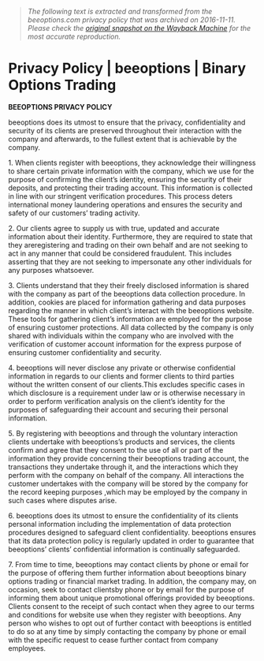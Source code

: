 > *The following text is extracted and transformed from the beeoptions.com privacy policy that was archived on 2016-11-11. Please check the [original snapshot on the Wayback Machine](https://web.archive.org/web/20161111025247id_/https%3A//www.beeoptions.com/a/privacy) for the most accurate reproduction.*

# Privacy Policy | beeoptions | Binary Options Trading

**BEEOPTIONS PRIVACY POLICY**

beeoptions does its utmost to ensure that the privacy, confidentiality and security of its clients are preserved throughout their interaction with the company and afterwards, to the fullest extent that is achievable by the company.

1\. When clients register with beeoptions, they acknowledge their willingness to share certain private information with the company, which we use for the purpose of confirming the client’s identity, ensuring the security of their deposits, and protecting their trading account. This information is collected in line with our stringent verification procedures. This process deters international money laundering operations and ensures the security and safety of our customers’ trading activity.

2\. Our clients agree to supply us with true, updated and accurate information about their identity. Furthermore, they are required to state that they areregistering and trading on their own behalf and are not seeking to act in any manner that could be considered fraudulent. This includes asserting that they are not seeking to impersonate any other individuals for any purposes whatsoever.

3\. Clients understand that they their freely disclosed information is shared with the company as part of the beeoptions data collection procedure. In addition, cookies are placed for information gathering and data purposes regarding the manner in which client’s interact with the beeoptions website. These tools for gathering client’s information are employed for the purpose of ensuring customer protections. All data collected by the company is only shared with individuals within the company who are involved with the verification of customer account information for the express purpose of ensuring customer confidentiality and security.

4\. beeoptions will never disclose any private or otherwise confidential information in regards to our clients and former clients to third parties without the written consent of our clients.This excludes specific cases in which disclosure is a requirement under law or is otherwise necessary in order to perform verification analysis on the client’s identity for the purposes of safeguarding their account and securing their personal information.

5\. By registering with beeoptions and through the voluntary interaction clients undertake with beeoptions’s products and services, the clients confirm and agree that they consent to the use of all or part of the information they provide concerning their beeoptions trading account, the transactions they undertake through it, and the interactions which they perform with the company on behalf of the company. All interactions the customer undertakes with the company will be stored by the company for the record keeping purposes ,which may be employed by the company in such cases where disputes arise.

6\. beeoptions does its utmost to ensure the confidentiality of its clients personal information including the implementation of data protection procedures designed to safeguard client confidentiality. beeoptions ensures that its data protection policy is regularly updated in order to guarantee that beeoptions’ clients’ confidential information is continually safeguarded.

7\. From time to time, beeoptions may contact clients by phone or email for the purpose of offering them further information about beeoptions binary options trading or financial market trading. In addition, the company may, on occasion, seek to contact clientsby phone or by email for the purpose of informing them about unique promotional offerings provided by beeoptions. Clients consent to the receipt of such contact when they agree to our terms and conditions for website use when they register with beeoptions. Any person who wishes to opt out of further contact with beeoptions is entitled to do so at any time by simply contacting the company by phone or email with the specific request to cease further contact from company employees.
